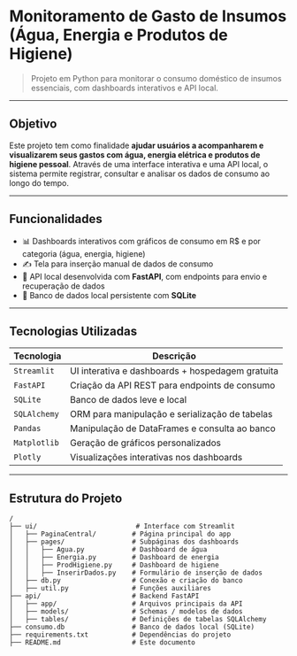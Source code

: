 # Monitoramento de Gasto de Insumos (Água, Energia e Produtos de Higiene)

> Projeto em Python para monitorar o consumo doméstico de insumos essenciais, com dashboards interativos e API local.

---

## Objetivo

Este projeto tem como finalidade **ajudar usuários a acompanharem e visualizarem seus gastos com água, energia elétrica e produtos de higiene pessoal**. Através de uma interface interativa e uma API local, o sistema permite registrar, consultar e analisar os dados de consumo ao longo do tempo.

---

## Funcionalidades

- 📊 Dashboards interativos com gráficos de consumo em R$ e por categoria (água, energia, higiene)
- ✍️ Tela para inserção manual de dados de consumo
- 🔌 API local desenvolvida com **FastAPI**, com endpoints para envio e recuperação de dados
- 📁 Banco de dados local persistente com **SQLite**

---

## Tecnologias Utilizadas

| Tecnologia    | Descrição                                             |
|---------------|-------------------------------------------------------|
| `Streamlit`   | UI interativa e dashboards + hospedagem gratuita      |
| `FastAPI`     | Criação da API REST para endpoints de consumo         |
| `SQLite`      | Banco de dados leve e local                           |
| `SQLAlchemy`  | ORM para manipulação e serialização de tabelas        |
| `Pandas`      | Manipulação de DataFrames e consulta ao banco         |
| `Matplotlib`  | Geração de gráficos personalizados                    |
| `Plotly`      | Visualizações interativas nos dashboards              |

---

## Estrutura do Projeto

```plaintext
/
├── ui/                         # Interface com Streamlit
│   ├── PaginaCentral/         # Página principal do app
│   ├── pages/                 # Subpáginas dos dashboards
│   │   ├── Agua.py            # Dashboard de água
│   │   ├── Energia.py         # Dashboard de energia
│   │   ├── ProdHigiene.py     # Dashboard de higiene
│   │   ├── InserirDados.py    # Formulário de inserção de dados
│   ├── db.py                  # Conexão e criação do banco
│   ├── util.py                # Funções auxiliares
├── api/                       # Backend FastAPI
│   ├── app/                   # Arquivos principais da API
│   ├── models/                # Schemas / modelos de dados
│   ├── tables/                # Definições de tabelas SQLAlchemy
├── consumo.db                 # Banco de dados local (SQLite)
├── requirements.txt           # Dependências do projeto
├── README.md                  # Este documento
